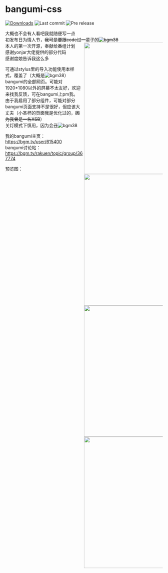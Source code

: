 # bangumi-css
[![Downloads](https://img.shields.io/github/downloads/rabbitohh/bangumi-css/total?style=flat-square)](https://github.com/rabbitohh/bangumi-css/releases)
![Last commit](https://img.shields.io/github/last-commit/rabbitohh/bangumi-css)
![Pre release](https://img.shields.io/github/release-pre/rabbitohh/bangumi-css)

大概也不会有人看吧我就随便写一点  
初发布日为情人节，~~我可是要跟code过一辈子的![bgm38](https://bgm.tv/img/smiles/tv/15.gif)~~  
<img src="https://user-images.githubusercontent.com/96970233/153983533-91dda87e-cef3-4f85-928d-babb02a50c53.png" width="420" align="right" style="max-width: 50%">
本人的第一次开源，奉献给番组计划  
感谢yonjar大佬提供的部分代码  
感谢度娘告诉我这么多  

可通过stylus里的导入功能使用本样式，覆盖了（大概是![bgm38](https://bgm.tv/img/smiles/tv/15.gif)）bangumi的全部网页。可能对1920\*1080以外的屏幕不太友好，欢迎来找我反馈，可在bangumi上pm我。  
由于我启用了部分组件，可能对部分bangumi页面支持不是很好，但应该大丈夫（小圣杯的页面我是优化过的，~~因为我曾是一名XSB~~）  
关灯模式下慎用，因为会丑![bgm38](https://bgm.tv/img/smiles/tv/15.gif)

我的bangumi主页：https://bgm.tv/user/615400  
bangumi讨论帖：https://bgm.tv/rakuen/topic/group/367774  

预览图：
<img src="https://user-images.githubusercontent.com/96970233/153983520-ad389a6b-78a4-4ead-94a6-2e813edd999a.png" width="420" align="right" style="max-width: 50%">
<img src="https://user-images.githubusercontent.com/96970233/153983526-f88578ac-f788-4f51-a7b0-308710d352af.png" width="420" align="right" style="max-width: 50%">
<img src="https://user-images.githubusercontent.com/96970233/153983530-04750d66-6c52-40e1-839b-8f2bc5465eed.png" width="420" align="right" style="max-width: 50%">
